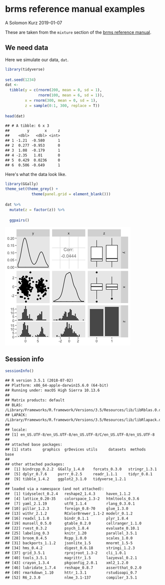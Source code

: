 brms reference manual examples
================
A Solomon Kurz
2019-01-07

These are taken from the `mixture` section of the [brms reference manual](https://cran.r-project.org/web/packages/brms/brms.pdf).

We need data
------------

Here we simulate our data, `dat`.

``` r
library(tidyverse)

set.seed(1234)
dat <- 
  tibble(y = c(rnorm(200, mean = 0, sd = 1), 
               rnorm(100, mean = 6, sd = 1)),
         x = rnorm(300, mean = 0, sd = 1),
         z = sample(0:1, 300, replace = T))

head(dat)
```

    ## # A tibble: 6 x 3
    ##        y       x     z
    ##    <dbl>   <dbl> <int>
    ## 1 -1.21  -0.580      1
    ## 2  0.277 -0.953      0
    ## 3  1.08  -0.179      1
    ## 4 -2.35   1.01       0
    ## 5  0.429  0.0236     0
    ## 6  0.506 -0.649      1

Here's what the data look like.

``` r
library(GGally)
theme_set(theme_grey() +
            theme(panel.grid = element_blank()))

dat %>% 
  mutate(z = factor(z)) %>% 
  
  ggpairs()
```

![](brms_reference_manual_examples_files/figure-markdown_github/unnamed-chunk-2-1.png)

Session info
------------

``` r
sessionInfo()
```

    ## R version 3.5.1 (2018-07-02)
    ## Platform: x86_64-apple-darwin15.6.0 (64-bit)
    ## Running under: macOS High Sierra 10.13.6
    ## 
    ## Matrix products: default
    ## BLAS: /Library/Frameworks/R.framework/Versions/3.5/Resources/lib/libRblas.0.dylib
    ## LAPACK: /Library/Frameworks/R.framework/Versions/3.5/Resources/lib/libRlapack.dylib
    ## 
    ## locale:
    ## [1] en_US.UTF-8/en_US.UTF-8/en_US.UTF-8/C/en_US.UTF-8/en_US.UTF-8
    ## 
    ## attached base packages:
    ## [1] stats     graphics  grDevices utils     datasets  methods   base     
    ## 
    ## other attached packages:
    ##  [1] bindrcpp_0.2.2  GGally_1.4.0    forcats_0.3.0   stringr_1.3.1  
    ##  [5] dplyr_0.7.6     purrr_0.2.5     readr_1.1.1     tidyr_0.8.1    
    ##  [9] tibble_1.4.2    ggplot2_3.1.0   tidyverse_1.2.1
    ## 
    ## loaded via a namespace (and not attached):
    ##  [1] tidyselect_0.2.4   reshape2_1.4.3     haven_1.1.2       
    ##  [4] lattice_0.20-35    colorspace_1.3-2   htmltools_0.3.6   
    ##  [7] yaml_2.1.19        utf8_1.1.4         rlang_0.3.0.1     
    ## [10] pillar_1.2.3       foreign_0.8-70     glue_1.3.0        
    ## [13] withr_2.1.2        RColorBrewer_1.1-2 modelr_0.1.2      
    ## [16] readxl_1.1.0       bindr_0.1.1        plyr_1.8.4        
    ## [19] munsell_0.5.0      gtable_0.2.0       cellranger_1.1.0  
    ## [22] rvest_0.3.2        psych_1.8.4        evaluate_0.10.1   
    ## [25] labeling_0.3       knitr_1.20         parallel_3.5.1    
    ## [28] broom_0.4.5        Rcpp_1.0.0         scales_1.0.0      
    ## [31] backports_1.1.2    jsonlite_1.5       mnormt_1.5-5      
    ## [34] hms_0.4.2          digest_0.6.18      stringi_1.2.3     
    ## [37] grid_3.5.1         rprojroot_1.3-2    cli_1.0.1         
    ## [40] tools_3.5.1        magrittr_1.5       lazyeval_0.2.1    
    ## [43] crayon_1.3.4       pkgconfig_2.0.1    xml2_1.2.0        
    ## [46] lubridate_1.7.4    reshape_0.8.7      assertthat_0.2.0  
    ## [49] rmarkdown_1.10     httr_1.3.1         rstudioapi_0.7    
    ## [52] R6_2.3.0           nlme_3.1-137       compiler_3.5.1
